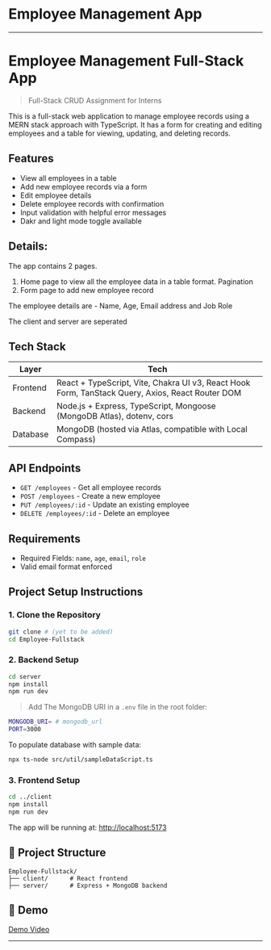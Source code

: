 # Employee Management App


---

# Employee Management Full-Stack App

> Full-Stack CRUD Assignment for Interns

This is a full-stack web application to manage employee records using a MERN stack approach with TypeScript. It has a form for creating and editing employees and a table for viewing, updating, and deleting records.

## Features

* View all employees in a table
* Add new employee records via a form
* Edit employee details
* Delete employee records with confirmation
* Input validation with helpful error messages
* Dakr and light mode toggle available

## Details: 

The app contains 2 pages.

1. Home page to view all the employee data in a table format. Pagination
2. Form page to add new employee record

The employee details are  - Name, Age, Email address and Job Role
 
The client and server are seperated



## Tech Stack

| Layer    | Tech                                                                                             |
| -------- | ------------------------------------------------------------------------------------------------ |
| Frontend | React + TypeScript, Vite, Chakra UI v3, React Hook Form, TanStack Query, Axios, React Router DOM |
| Backend  | Node.js + Express, TypeScript, Mongoose (MongoDB Atlas), dotenv, cors                            |
| Database | MongoDB (hosted via Atlas, compatible with Local Compass)                                        |

## API Endpoints

* `GET /employees` - Get all employee records
* `POST /employees` - Create a new employee
* `PUT /employees/:id` - Update an existing employee
* `DELETE /employees/:id` - Delete an employee

## Requirements

* Required Fields: `name`, `age`, `email`, `role`
* Valid email format enforced

## Project Setup Instructions

### 1. Clone the Repository

```bash
git clone # (yet to be added)
cd Employee-Fullstack
```

### 2. Backend Setup

```bash
cd server
npm install
npm run dev
```

> Add The MongoDB URI in a `.env` file in the root folder:

```bash
MONGODB_URI= # mongodb_url
PORT=3000
```

To populate database with sample data:

```bash
npx ts-node src/util/sampleDataScript.ts
```

### 3. Frontend Setup

```bash
cd ../client
npm install
npm run dev
```

The app will be running at: [http://localhost:5173](http://localhost:5173)

## 📂 Project Structure

```
Employee-Fullstack/
├── client/      # React frontend
├── server/      # Express + MongoDB backend
```

## 📅 Demo

[Demo Video](https://drive.google.com/your-link-here)

---

